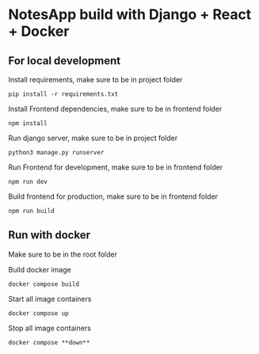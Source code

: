 # NotesApp build with Django + React + Docker

## For local development

Install requirements, make sure to be in project folder

    pip install -r requirements.txt

Install Frontend dependencies, make sure to be in frontend folder

    npm install 

Run django server, make sure to be in project folder

    python3 manage.py runserver

Run Frontend for development, make sure to be in frontend folder

    npm run dev


Build frontend for production, make sure to be in frontend folder

    npm run build

## Run with docker

Make sure to be in the root folder

Build docker image

    docker compose build

Start all image containers

    docker compose up

Stop all image containers

    docker compose **down**

